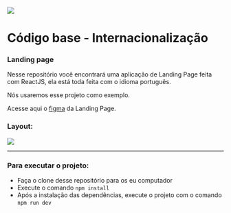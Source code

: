 ![](https://i.imgur.com/xG74tOh.png)

# Código base - Internacionalização

### Landing page

Nesse repositório você encontrará uma aplicação de Landing Page feita com ReactJS, ela está toda feita com o idioma português.

Nós usaremos esse projeto como exemplo.

Acesse aqui o [figma](https://www.figma.com/file/igax3jN76BuVHUxTcPh6qd/Cubos-Academy---Landing-Page-Example?type=design&node-id=0%3A1&t=vAX4MT028WkNGvnA-1) da Landing Page.

### Layout:

![](https://hackmd.io/_uploads/S1_AunkBh.png)

---

### Para executar o projeto:

- Faça o clone desse repositório para os eu computador
- Execute o comando `npm install`
- Após a instalação das dependências, execute o projeto com o comando `npm run dev`
